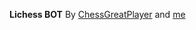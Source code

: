 **Lichess BOT**
By [ChessGreatPlayer](https://lichess.org/@/ChessGreatPlayer) and [me](https://lichess.org/@/Ganidu_2011_YAPA)
